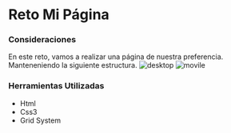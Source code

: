 # Reto Mi Página

### Consideraciones

En este reto, vamos a realizar una página de nuestra preferencia.
Manteneniendo la siguiente estructura.
![desktop](https://raw.githubusercontent.com/Laboratoria/curricula-js/085543c5f0477cffcd3619ad3ffc3c03106caefc/04-social-network/00-rwd/06-code-challenges/desktop.png)
![movile](https://raw.githubusercontent.com/Laboratoria/curricula-js/085543c5f0477cffcd3619ad3ffc3c03106caefc/04-social-network/00-rwd/06-code-challenges/responsive.png)

### Herramientas Utilizadas

- Html
- Css3
- Grid System
